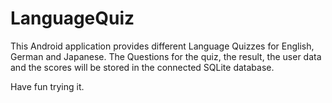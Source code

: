 # LanguageQuiz

This Android application provides different Language Quizzes for English, German and Japanese.
The Questions for the quiz, the result, the user data and the scores will be stored in 
the connected SQLite database.

Have fun trying it.
